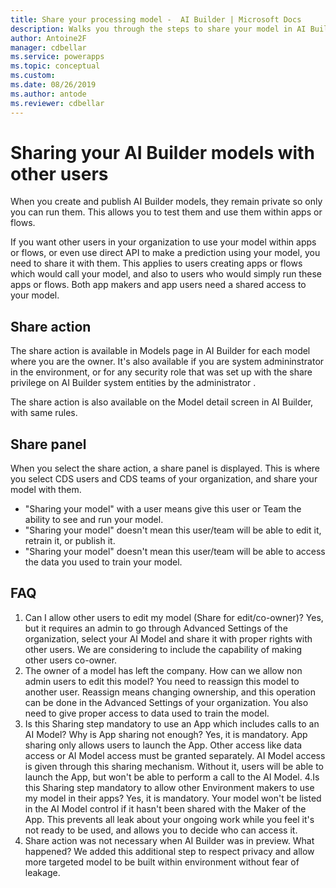 ```yaml
---
title: Share your processing model -  AI Builder | Microsoft Docs
description: Walks you through the steps to share your model in AI Builder.
author: Antoine2F
manager: cdbellar
ms.service: powerapps
ms.topic: conceptual
ms.custom: 
ms.date: 08/26/2019
ms.author: antode
ms.reviewer: cdbellar
---
```


# Sharing your AI Builder models with other users
When you create and publish AI Builder models, they remain private so only you can run them.
This allows you to test them and use them within apps or flows.

If you want other users in your organization to use your model within apps or flows, or even use direct API to make a prediction using your model, you need to share it with them. This applies to users creating apps or flows which would call your model, and also to users who would simply run these apps or flows. Both app makers and app users need a shared access to your model.

## Share action

The share action is available in Models page in AI Builder for each model where you are the owner. It's also available if you are system admininstrator in the environment, or for any security role that was set up with the share privilege on AI Builder system entities by the administrator .

The share action is also available on the Model detail screen in AI Builder, with same rules.

## Share panel
When you select the share action, a share panel is displayed. This is where you select CDS users and CDS teams of your organization, and share your model with them.

  - "Sharing your model" with a user means give this user or Team the ability to see and run your model.
  - "Sharing your model" doesn't mean this user/team will be able to edit it, retrain it, or publish it.
  - "Sharing your model" doesn't mean this user/team will be able to access the data you used to train your model.

## FAQ
1. Can I allow other users to edit my model (Share for edit/co-owner)?
 Yes, but it requires an admin to go through Advanced Settings of the organization, select your AI Model and share it with proper rights with other users.
 We are considering to include the capability of making other users co-owner.
2. The owner of a model has left the company. How can we allow non admin users to edit this model?
 You need to reassign this model to another user. Reassign means changing ownership, and this operation can be done in the Advanced Settings of your organization.
 You also need to give proper access to data used to train the model.
3. Is this Sharing step mandatory to use an App which includes calls to an AI Model? Why is App sharing not enough?
Yes, it is mandatory. App sharing only allows users to launch the App.
Other access like data access or AI Model access must be granted separately.
AI Model access is given through this sharing mechanism. Without it, users will be able to launch the App, but won't be able to perform a call to the AI Model.
4.Is this Sharing step mandatory to allow other Environment makers to use my model in their apps?
Yes, it is mandatory. Your model won't be listed in the AI Model control if it hasn't been shared with the Maker of the App. This prevents all leak about your ongoing work while you feel it's not ready to be used, and allows you to decide who can access it.
5. Share action was not necessary when AI Builder was in preview. What happened?
We added this additional step to respect privacy and allow more targeted model to be built within environment without fear of leakage.


 
